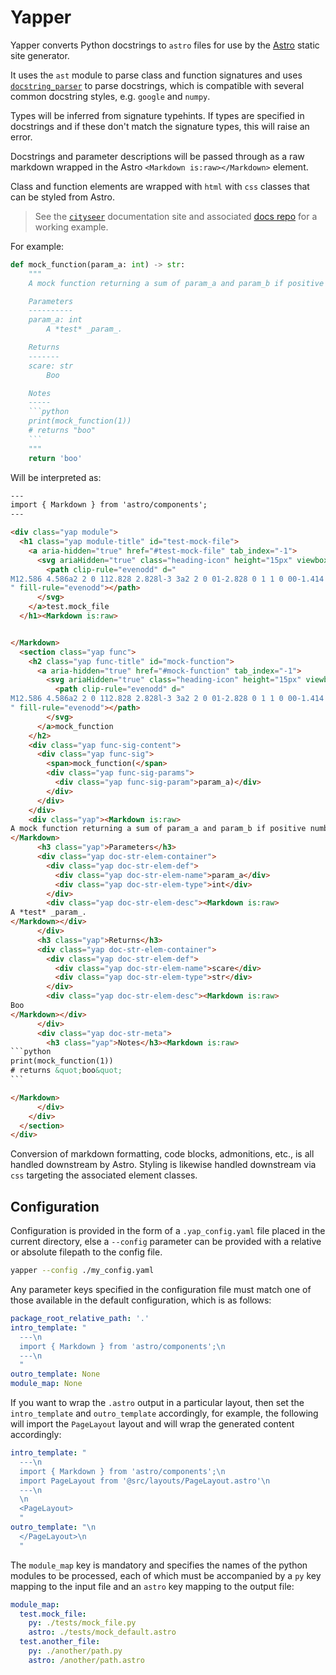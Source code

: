 # Yapper

Yapper converts Python docstrings to `astro` files for use by the [Astro](https://astro.build/) static site generator.

It uses the `ast` module to parse class and function signatures and uses [`docstring_parser`](https://github.com/rr-/docstring_parser) to parse docstrings, which is compatible with several common docstring styles, e.g. `google` and `numpy`. 

Types will be inferred from signature typehints. If types are specified in docstrings and if these don't match the signature types, this will raise an error.

Docstrings and parameter descriptions will be passed through as a raw markdown wrapped in the Astro `<Markdown is:raw></Markdown>` element.

Class and function elements are wrapped with `html` with `css` classes that can be styled from Astro.

> See the [`cityseer`](cityseer.benchmarkurbanism.com) documentation site and associated [docs repo](https://github.com/benchmark-urbanism/cityseer-api/tree/master/docs) for a working example.

For example:
```python
def mock_function(param_a: int) -> str:
    """
    A mock function returning a sum of param_a and param_b if positive numbers, else None

    Parameters
    ----------
    param_a: int
        A *test* _param_.

    Returns
    -------
    scare: str
        Boo

    Notes
    -----
    ```python
    print(mock_function(1))
    # returns "boo"
    ```
    """
    return 'boo'
```

Will be interpreted as:
````html
---
import { Markdown } from 'astro/components';
---

<div class="yap module">
  <h1 class="yap module-title" id="test-mock-file">
    <a aria-hidden="true" href="#test-mock-file" tab_index="-1">
      <svg ariaHidden="true" class="heading-icon" height="15px" viewbox="0 0 20 20" width="15px" xmlns="http://www.w3.org/2000/svg">
        <path clip-rule="evenodd" d="
M12.586 4.586a2 2 0 112.828 2.828l-3 3a2 2 0 01-2.828 0 1 1 0 00-1.414 1.414 4 4 0 005.656 0l3-3a4 4 0 00-5.656-5.656l-1.5 1.5a1 1 0 101.414 1.414l1.5-1.5zm-5 5a2 2 0 012.828 0 1 1 0 101.414-1.414 4 4 0 00-5.656 0l-3 3a4 4 0 105.656 5.656l1.5-1.5a1 1 0 10-1.414-1.414l-1.5 1.5a2 2 0 11-2.828-2.828l3-3z
" fill-rule="evenodd"></path>
      </svg>
    </a>test.mock_file
  </h1><Markdown is:raw>


</Markdown>
  <section class="yap func">
    <h2 class="yap func-title" id="mock-function">
      <a aria-hidden="true" href="#mock-function" tab_index="-1">
        <svg ariaHidden="true" class="heading-icon" height="15px" viewbox="0 0 20 20" width="15px" xmlns="http://www.w3.org/2000/svg">
          <path clip-rule="evenodd" d="
M12.586 4.586a2 2 0 112.828 2.828l-3 3a2 2 0 01-2.828 0 1 1 0 00-1.414 1.414 4 4 0 005.656 0l3-3a4 4 0 00-5.656-5.656l-1.5 1.5a1 1 0 101.414 1.414l1.5-1.5zm-5 5a2 2 0 012.828 0 1 1 0 101.414-1.414 4 4 0 00-5.656 0l-3 3a4 4 0 105.656 5.656l1.5-1.5a1 1 0 10-1.414-1.414l-1.5 1.5a2 2 0 11-2.828-2.828l3-3z
" fill-rule="evenodd"></path>
        </svg>
      </a>mock_function
    </h2>
    <div class="yap func-sig-content">
      <div class="yap func-sig">
        <span>mock_function(</span>
        <div class="yap func-sig-params">
          <div class="yap func-sig-param">param_a)</div>
        </div>
      </div>
    </div>
    <div class="yap"><Markdown is:raw>
A mock function returning a sum of param_a and param_b if positive numbers, else None
</Markdown>
      <h3 class="yap">Parameters</h3>
      <div class="yap doc-str-elem-container">
        <div class="yap doc-str-elem-def">
          <div class="yap doc-str-elem-name">param_a</div>
          <div class="yap doc-str-elem-type">int</div>
        </div>
        <div class="yap doc-str-elem-desc"><Markdown is:raw>
A *test* _param_.
</Markdown></div>
      </div>
      <h3 class="yap">Returns</h3>
      <div class="yap doc-str-elem-container">
        <div class="yap doc-str-elem-def">
          <div class="yap doc-str-elem-name">scare</div>
          <div class="yap doc-str-elem-type">str</div>
        </div>
        <div class="yap doc-str-elem-desc"><Markdown is:raw>
Boo
</Markdown></div>
      </div>
      <div class="yap doc-str-meta">
        <h3 class="yap">Notes</h3><Markdown is:raw>
```python
print(mock_function(1))
# returns &quot;boo&quot;
```

</Markdown>
      </div>
    </div>
  </section>
</div>
````

Conversion of markdown formatting, code blocks, admonitions, etc., is all handled downstream by Astro. Styling is likewise handled downstream via `css` targeting the associated element classes.

## Configuration

Configuration is provided in the form of a `.yap_config.yaml` file placed in the current directory, else a `--config` parameter can be provided with a relative or absolute filepath to the config file.

```bash
yapper --config ./my_config.yaml
```

Any parameter keys specified in the configuration file must match one of those available in the default configuration, which is as follows:

```yaml
package_root_relative_path: '.'
intro_template: "
  ---\n
  import { Markdown } from 'astro/components';\n
  ---\n
  "
outro_template: None
module_map: None
```

If you want to wrap the `.astro` output in a particular layout, then set the `intro_template` and `outro_template` accordingly, for example, the following will import the `PageLayout` layout and will wrap the generated content accordingly:

```yaml
intro_template: "
  ---\n
  import { Markdown } from 'astro/components';\n
  import PageLayout from '@src/layouts/PageLayout.astro'\n
  ---\n
  \n
  <PageLayout>
  "
outro_template: "\n
  </PageLayout>\n
  "
```

The `module_map` key is mandatory and specifies the names of the python modules to be processed, each of which must be accompanied by a `py` key mapping to the input file and an `astro` key mapping to the output file:

```yaml
module_map:
  test.mock_file:
    py: ./tests/mock_file.py
    astro: ./tests/mock_default.astro
  test.another_file:
    py: ./another/path.py
    astro: /another/path.astro
```
